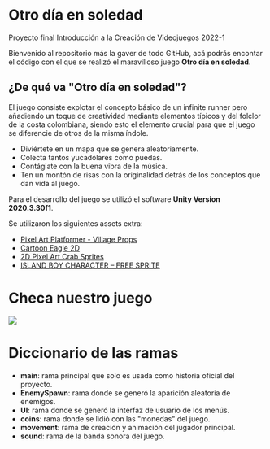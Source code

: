 # Otro día en soledad

Proyecto final Introducción a la Creación de Videojuegos 2022-1

Bienvenido al repositorio más la gaver de todo GitHub, acá podrás encontar el código con el que se realizó el maravilloso juego **Otro día en soledad**.

## ¿De qué va "Otro día en soledad"?

El juego consiste explotar el concepto básico de un infinite runner pero añadiendo un
toque de creatividad mediante elementos típicos y del folclor de la costa colombiana,
siendo esto el elemento crucial para que el juego se diferencie de otros de la misma índole.

* Diviértete en un mapa que se genera aleatoriamente.
* Colecta tantos yucadólares como puedas.
* Contágiate con la buena vibra de la música.
* Ten un montón de risas con la originalidad detrás de los conceptos que dan vida al juego.


Para el desarrollo del juego se utilizó el software **Unity Version 2020.3.30f1**.


Se utilizaron los siguientes assets extra:

* [Pixel Art Platformer - Village Props](https://assetstore.unity.com/packages/2d/environments/pixel-art-platformer-village-props-166114)
* [Cartoon Eagle 2D](https://assetstore.unity.com/packages/2d/characters/cartoon-eagle-2d-196612)
* [2D Pixel Art Crab Sprites](https://elthen.itch.io/2d-pixel-art-crab-sprites)
* [ISLAND BOY CHARACTER – FREE SPRITE](https://craftpix.net/freebies/island-boy-character-free-sprite/)

# Checa nuestro juego

![](Demo.gif)

# Diccionario de las ramas
* **main**: rama principal que solo es usada como historia oficial del proyecto.
* **EnemySpawn**: rama donde se generó la aparición aleatoria de enemigos.
* **UI**: rama donde se generó la interfaz de usuario de los menús.
* **coins**: rama donde se lidió con las "monedas" del juego.
* **movement**: rama de creación y animación del jugador principal.
* **sound**: rama de la banda sonora del juego.
